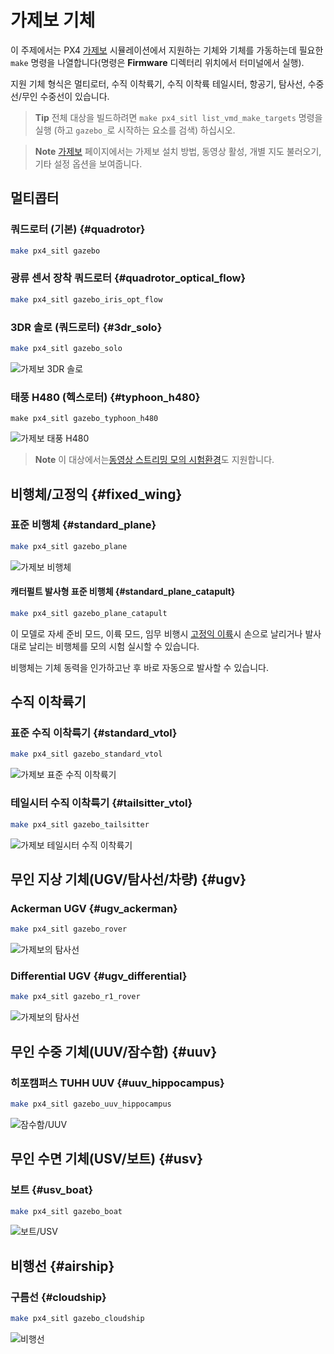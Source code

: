# 가제보 기체

이 주제에서는 PX4 [가제보](../simulation/gazebo.md) 시뮬레이션에서 지원하는 기체와 기체를 가동하는데 필요한 `make` 명령을 나열합니다(명령은 **Firmware** 디렉터리 위치에서 터미널에서 실행).

지원 기체 형식은 멀티로터, 수직 이착륙기, 수직 이착륙 테일시터, 항공기, 탐사선, 수중선/무인 수중선이 있습니다.

> **Tip** 전체 대상을 빌드하려면 `make px4_sitl list_vmd_make_targets` 명령을 실행 (하고 `gazebo_`로 시작하는 요소를 검색) 하십시오.

<span></span>
> **Note** [가제보](../simulation/gazebo.md) 페이지에서는 가제보 설치 방법, 동영상 활성, 개별 지도 불러오기, 기타 설정 옵션을 보여줍니다.

## 멀티콥터
### 쿼드로터 (기본) {#quadrotor}

```sh
make px4_sitl gazebo
```

### 광류 센서 장착 쿼드로터 {#quadrotor_optical_flow}

```sh
make px4_sitl gazebo_iris_opt_flow
```

### 3DR 솔로 (쿼드로터) {#3dr_solo}

```sh
make px4_sitl gazebo_solo
```

![가제보 3DR 솔로](../../assets/simulation/gazebo/vehicles/solo.png)


### 태풍 H480 (헥스로터) {#typhoon_h480}

```
make px4_sitl gazebo_typhoon_h480
```

![가제보 태풍 H480](../../assets/simulation/gazebo/vehicles/typhoon.jpg)

> **Note** 이 대상에서는[동영상 스트리밍 모의 시험환경](#video)도 지원합니다.

## 비행체/고정익 {#fixed_wing}

### 표준 비행체 {#standard_plane}

```sh
make px4_sitl gazebo_plane
```

![가제보 비행체](../../assets/simulation/gazebo/vehicles/plane.png)


#### 캐터펄트 발사형 표준 비행체 {#standard_plane_catapult}

```sh
make px4_sitl gazebo_plane_catapult
```

이 모델로 자세 준비 모드, 이륙 모드, 임무 비행시 [고정익 이륙](http://docs.px4.io/master/en/flying/fixed_wing_takeoff.html#fixed-wing-takeoff)시 손으로 날리거나 발사대로 날리는 비행체를 모의 시험 실시할 수 있습니다.

비행체는 기체 동력을 인가하고난 후 바로 자동으로 발사할 수 있습니다.


## 수직 이착륙기

### 표준 수직 이착륙기 {#standard_vtol}

```sh
make px4_sitl gazebo_standard_vtol
```

![가제보 표준 수직 이착륙기](../../assets/simulation/gazebo/vehicles/standard_vtol.png)

### 테일시터 수직 이착륙기 {#tailsitter_vtol}

```sh
make px4_sitl gazebo_tailsitter
```

![가제보 테일시터 수직 이착륙기](../../assets/simulation/gazebo/vehicles/tailsitter.png)


## 무인 지상 기체(UGV/탐사선/차량) {#ugv}

### Ackerman UGV {#ugv_ackerman}

```sh
make px4_sitl gazebo_rover
```

![가제보의 탐사선](../../assets/simulation/gazebo/vehicles/rover.png)

### Differential UGV {#ugv_differential}

```sh
make px4_sitl gazebo_r1_rover
```

![가제보의 탐사선](../../assets/simulation/gazebo/vehicles/r1_rover.png)


## 무인 수중 기체(UUV/잠수함) {#uuv}

### 히포캠퍼스 TUHH UUV {#uuv_hippocampus}

```sh
make px4_sitl gazebo_uuv_hippocampus
```

![잠수함/UUV](../../assets/simulation/gazebo/vehicles/hippocampus.png)

## 무인 수면 기체(USV/보트) {#usv}

### 보트 {#usv_boat}

```sh
make px4_sitl gazebo_boat
```

![보트/USV](../../assets/simulation/gazebo/vehicles/boat.png)

## 비행선 {#airship}

### 구름선 {#cloudship}

```sh
make px4_sitl gazebo_cloudship
```

![비행선](../../assets/simulation/gazebo/vehicles/airship.png)
